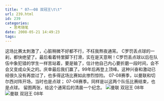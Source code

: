 ```yaml
---
title: " 07——08 双冠王\t\t"
url: 239.html
id: 239
categories:
  - 思考随笔
date: 2008-05-21 14:49:23
tags:
---
```


这场比赛太刺激了，心脏稍微不好都不行，不枉我熬夜通宵。 C罗罚丢点球的一刹，都快绝望了。最后看着特里脚下打滑，实在是天意啊！C罗罚丢点球以后在队伍中象犯错的学生一样苦站着，要是输了，估计他自己内心要折磨一段时间，会不会又变成众矢之的。庆幸最后我们赢了。99年后再登上顶峰。这种兴奋和激动已经很久没有再尝过了，也多得这场比赛如此惨烈惊险。 07-08赛季，以曼联和切尔西对阵开场，当时也是点球； 07-08赛季。同样是以这两个队伍比赛结束，也是点球。 留图两张，给这个通宵后的清晨一个纪念。 ![曼联 双冠王 08年](../../../images/2008/05/dsc03867-thumb.jpg) ![曼联 双冠王 08年](../../../images/2008/05/dsc03869-thumb.jpg)